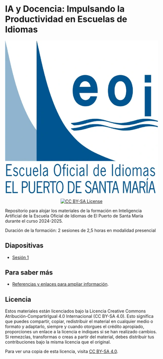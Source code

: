 # IA y Docencia: Impulsando la Productividad en Escuelas de Idiomas

<p align="center">
  <img src="imagenes/logos/logoeoi_svg_azul.webp" alt="Cover EOI El Puerto de Santa María">
</p>

<p align="center">
  <a href="LICENSE">
      <img src="https://img.shields.io/badge/License-CC%20BY--SA%204.0-lightgrey.svg?longCache=true" alt="CC BY-SA License">
    </a>
</p>

Repositorio para alojar los materiales de la formación en Inteligencia Artificial de la Escuela Oficial de Idiomas de El Puerto de Santa María durante el curso 2024-2025.

Duración de la formación: 2 sesiones de 2,5 horas en modalidad presencial

## Diapositivas

- [Sesión 1](diapositivas/sesion1.html)

## Para saber más

- [Referencias y enlaces para ampliar información](recursos/parasabermas).


## Licencia

Estos materiales están licenciados bajo la Licencia Creative Commons Atribución-CompartirIgual 4.0 Internacional (CC BY-SA 4.0). Esto significa que puedes compartir, copiar, redistribuir el material en cualquier medio o formato y adaptarlo, siempre y cuando otorgues el crédito apropiado, proporciones un enlace a la licencia e indiques si se han realizado cambios. Si remezclas, transformas o creas a partir del material, debes distribuir tus contribuciones bajo la misma licencia que el original.

Para ver una copia de esta licencia, visita [CC BY-SA 4.0](https://creativecommons.org/licenses/by-sa/4.0/).

